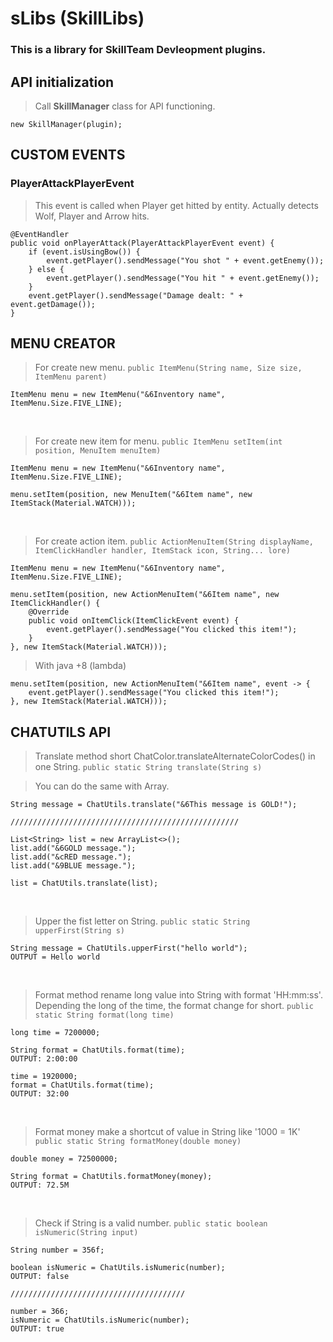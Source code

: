 
# sLibs (SkillLibs)
### This is a library for SkillTeam Devleopment plugins.


## API initialization

> Call **SkillManager** class for API functioning.
```
new SkillManager(plugin);
```

## CUSTOM EVENTS
### PlayerAttackPlayerEvent
> This event is called when Player get hitted by entity.
> Actually detects Wolf, Player and Arrow hits.
```
@EventHandler
public void onPlayerAttack(PlayerAttackPlayerEvent event) {
	if (event.isUsingBow()) {
		event.getPlayer().sendMessage("You shot " + event.getEnemy());
	} else {
		event.getPlayer().sendMessage("You hit " + event.getEnemy());
	}
	event.getPlayer().sendMessage("Damage dealt: " + event.getDamage());
}
```
## MENU CREATOR
> For create new menu.
`public ItemMenu(String name, Size size, ItemMenu parent)`
```
ItemMenu menu = new ItemMenu("&6Inventory name", ItemMenu.Size.FIVE_LINE);
```
&nbsp;
> For create new item for menu.
`public ItemMenu setItem(int position, MenuItem menuItem)`
```
ItemMenu menu = new ItemMenu("&6Inventory name", ItemMenu.Size.FIVE_LINE);

menu.setItem(position, new MenuItem("&6Item name", new ItemStack(Material.WATCH)));
```

&nbsp; &nbsp;

> For create action item.
`public ActionMenuItem(String displayName, ItemClickHandler handler, ItemStack icon, String... lore)`
```
ItemMenu menu = new ItemMenu("&6Inventory name", ItemMenu.Size.FIVE_LINE);

menu.setItem(position, new ActionMenuItem("&6Item name", new ItemClickHandler() {
    @Override
    public void onItemClick(ItemClickEvent event) {
        event.getPlayer().sendMessage("You clicked this item!");
    }
}, new ItemStack(Material.WATCH)));
```

> With java +8 (lambda)
```
menu.setItem(position, new ActionMenuItem("&6Item name", event -> {
    event.getPlayer().sendMessage("You clicked this item!");
}, new ItemStack(Material.WATCH)));
```

## CHATUTILS API
> Translate method short ChatColor.translateAlternateColorCodes() in one String.
`public static String translate(String s)`

> You can do the same with Array. 
```
String message = ChatUtils.translate("&6This message is GOLD!");

///////////////////////////////////////////////////

List<String> list = new ArrayList<>();
list.add("&6GOLD message.");
list.add("&cRED message.");
list.add("&9BLUE message.");

list = ChatUtils.translate(list);
```
&nbsp;
> Upper the fist letter on String.
`public static String upperFirst(String s)`
```
String message = ChatUtils.upperFirst("hello world");
OUTPUT = Hello world
```

&nbsp; 
> Format method rename long value into String with format 'HH:mm:ss'.
> Depending the long of the time, the format change for short.
`public static String format(long time)`
```
long time = 7200000;

String format = ChatUtils.format(time);
OUTPUT: 2:00:00

time = 1920000;
format = ChatUtils.format(time);
OUTPUT: 32:00
```

&nbsp; 
> Format money make a shortcut of value in String like '1000 = 1K'
`public static String formatMoney(double money)`
```
double money = 72500000;

String format = ChatUtils.formatMoney(money);
OUTPUT: 72.5M
```

&nbsp; 
> Check if String is a valid number.
`public static boolean isNumeric(String input)`
```
String number = 356f;

boolean isNumeric = ChatUtils.isNumeric(number);
OUTPUT: false

///////////////////////////////////////

number = 366;
isNumeric = ChatUtils.isNumeric(number);
OUTPUT: true
```
